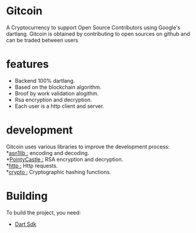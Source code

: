# Gitcoin

A Cryptocurrency to support Open Source Contributors using Google's dartlang.
Gitcoin is obtained by contributing to open sources on github and can be traded
between users


# features

- Backend 100% dartlang.
- Based on the blockchain algorithm.
- Broof by work validation alogithm.
- Rsa encryption and decryption.
- Each user is a http client and server.


# development

Gitcoin uses various libraries to improve the development process:  
*[asn1lib :](https://pub.dev/packages/asn1lib) encoding and decoding.  
*[PointyCastle :](https://github.com/PointyCastle/pointycastle) RSA encryption and decryption.  
*[http :](https://pub.dev/packages/http) Http requests.  
*[crypto :](https://pub.dev/packages/crypto) Cryptographic hashing functions.  

# Building

To build the project, you need:
- [Dart Sdk](https://dart.dev/get-dart)
